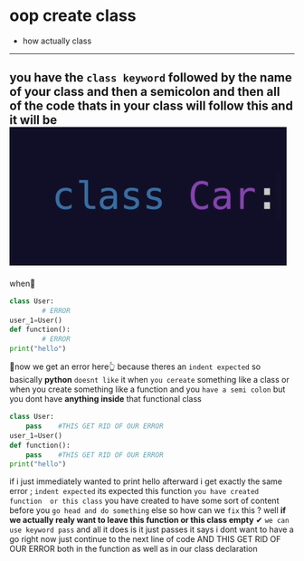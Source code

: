 # oop   create class
+ how actually class
----------------------
you have the `class keyword` followed by the name of your class and  then a semicolon and then all of the code thats in your class 
will follow this and it will be
![class](https://github.com/wer340/python-angelayu/blob/main/day-17/image/class.png?raw=true)
-------------
 when🔽 
```python
class User:
		# ERROR
user_1=User()
def function():
	 	# ERROR
print("hello")
```
🔼now we get an error here👆 because theres an `indent expected` so basically **python** `doesnt like` it when `you cereate` something like a class or 
when you create something like a function and you `have a semi colon` but you dont have **anything inside** that functional class 
```python
class User:
	pass	#THIS GET RID OF OUR ERROR
user_1=User()
def function():
	pass    #THIS GET RID OF OUR ERROR
print("hello")
```
if i just immediately wanted to print hello afterward  i get exactly the same error ; `indent expected` its expected this function `you have created function  or this class`
you have created to have some sort of content before you `go head and do something` else so how can we `fix` this ? well  **if we actually realy want to leave this function 
or this class empty** ✔ `we can use keyword pass` and all it does is it just passes it says i dont want to have a go right now just continue to the next line of code 
AND THIS GET RID OF OUR ERROR both in the function as well as  in our class declaration 
